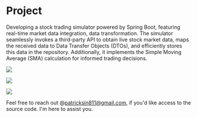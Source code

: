 # Project
Developing a stock trading simulator powered by Spring Boot, featuring real-time market data integration, data transformation. The simulator seamlessly invokes a third-party API to obtain live stock market data, maps the received data to Data Transfer Objects (DTOs), and efficiently stores this data in the repository. Additionally, it implements the Simple Moving Average (SMA) calculation for informed trading decisions.



![](https://i.ibb.co/RHK4jsS/frontendstock.png)


![](https://i.ibb.co/1GQK9PQ/2023-10-16-7-47-42.png)

![](https://i.ibb.co/2qkKw26/2023-10-16-7-53-55.png)

Feel free to reach out @patricksin811@gmail.com, 
if you'd like access to the source code. I'm here to assist you.

